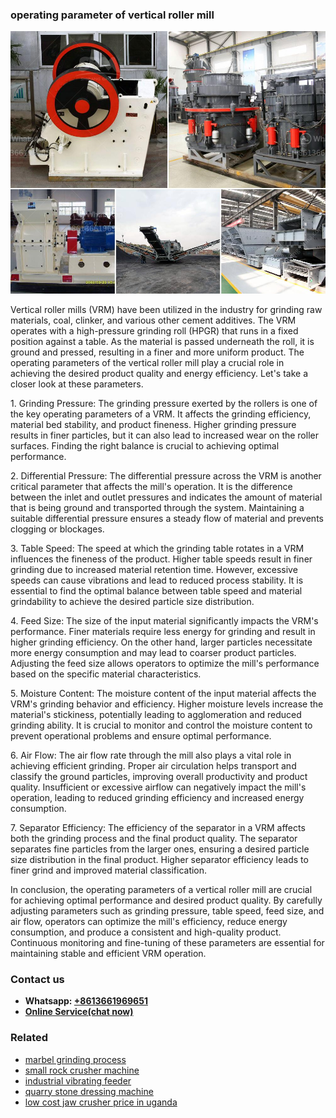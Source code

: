 <h3>operating parameter of vertical roller mill</h3><img src='1708408410.jpg' alt=''><p>Vertical roller mills (VRM) have been utilized in the industry for grinding raw materials, coal, clinker, and various other cement additives. The VRM operates with a high-pressure grinding roll (HPGR) that runs in a fixed position against a table. As the material is passed underneath the roll, it is ground and pressed, resulting in a finer and more uniform product. The operating parameters of the vertical roller mill play a crucial role in achieving the desired product quality and energy efficiency. Let's take a closer look at these parameters.</p><p>1. Grinding Pressure: The grinding pressure exerted by the rollers is one of the key operating parameters of a VRM. It affects the grinding efficiency, material bed stability, and product fineness. Higher grinding pressure results in finer particles, but it can also lead to increased wear on the roller surfaces. Finding the right balance is crucial to achieving optimal performance.</p><p>2. Differential Pressure: The differential pressure across the VRM is another critical parameter that affects the mill's operation. It is the difference between the inlet and outlet pressures and indicates the amount of material that is being ground and transported through the system. Maintaining a suitable differential pressure ensures a steady flow of material and prevents clogging or blockages.</p><p>3. Table Speed: The speed at which the grinding table rotates in a VRM influences the fineness of the product. Higher table speeds result in finer grinding due to increased material retention time. However, excessive speeds can cause vibrations and lead to reduced process stability. It is essential to find the optimal balance between table speed and material grindability to achieve the desired particle size distribution.</p><p>4. Feed Size: The size of the input material significantly impacts the VRM's performance. Finer materials require less energy for grinding and result in higher grinding efficiency. On the other hand, larger particles necessitate more energy consumption and may lead to coarser product particles. Adjusting the feed size allows operators to optimize the mill's performance based on the specific material characteristics.</p><p>5. Moisture Content: The moisture content of the input material affects the VRM's grinding behavior and efficiency. Higher moisture levels increase the material's stickiness, potentially leading to agglomeration and reduced grinding ability. It is crucial to monitor and control the moisture content to prevent operational problems and ensure optimal performance.</p><p>6. Air Flow: The air flow rate through the mill also plays a vital role in achieving efficient grinding. Proper air circulation helps transport and classify the ground particles, improving overall productivity and product quality. Insufficient or excessive airflow can negatively impact the mill's operation, leading to reduced grinding efficiency and increased energy consumption.</p><p>7. Separator Efficiency: The efficiency of the separator in a VRM affects both the grinding process and the final product quality. The separator separates fine particles from the larger ones, ensuring a desired particle size distribution in the final product. Higher separator efficiency leads to finer grind and improved material classification.</p><p>In conclusion, the operating parameters of a vertical roller mill are crucial for achieving optimal performance and desired product quality. By carefully adjusting parameters such as grinding pressure, table speed, feed size, and air flow, operators can optimize the mill's efficiency, reduce energy consumption, and produce a consistent and high-quality product. Continuous monitoring and fine-tuning of these parameters are essential for maintaining stable and efficient VRM operation.</p><h3>Contact us</h3><ul><li><strong>Whatsapp:&nbsp;<a href="https://wa.me/8613661969651">+8613661969651</a></strong></li><li><a href="https://swt.shibang-china.com/?git&amp;zhl&amp;operating parameter of vertical roller mill"><strong>Online Service(chat now)</strong></a></li></ul><h3>Related</h3><ul><li><a href='marbel grinding process.md'>marbel grinding process</a></li><li><a href='small rock crusher machine.md'>small rock crusher machine</a></li><li><a href='industrial vibrating feeder.md'>industrial vibrating feeder</a></li><li><a href='quarry stone dressing machine.md'>quarry stone dressing machine</a></li><li><a href='low cost jaw crusher price in uganda.md'>low cost jaw crusher price in uganda</a></li></ul>